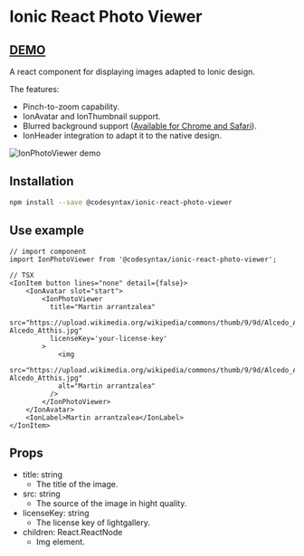 # Ionic React Photo Viewer

## [DEMO](https://codesyntax.github.io/ionic-react-photo-viewer/?path=/story/example-ionphotoviewer--ion-avatar-item-example)
A react component for displaying images adapted to Ionic design.

The features:

* Pinch-to-zoom capability.
* IonAvatar and IonThumbnail support.
* Blurred background support ([Available for Chrome and Safari](https://caniuse.com/css-backdrop-filter)).
* IonHeader integration to adapt it to the native design.

![IonPhotoViewer demo](./docs/ion-photo-viewer-demo.gif)


## Installation
```bash
npm install --save @codesyntax/ionic-react-photo-viewer
```

## Use example
```tsx
// import component
import IonPhotoViewer from '@codesyntax/ionic-react-photo-viewer';

// TSX
<IonItem button lines="none" detail={false}>
    <IonAvatar slot="start">
        <IonPhotoViewer
          title="Martin arrantzalea"
          src="https://upload.wikimedia.org/wikipedia/commons/thumb/9/9d/Alcedo_Atthis.jpg/1280px-Alcedo_Atthis.jpg"
          licenseKey='your-license-key'
        >
            <img
            src="https://upload.wikimedia.org/wikipedia/commons/thumb/9/9d/Alcedo_Atthis.jpg/1280px-Alcedo_Atthis.jpg"
            alt="Martin arrantzalea"
          />
        </IonPhotoViewer>
    </IonAvatar>
    <IonLabel>Martin arrantzalea</IonLabel>
</IonItem>
```

## Props
* title: string
  * The title of the image.
* src: string
  * The source of the image in hight quality.
* licenseKey: string
  * The license key of lightgallery.
* children: React.ReactNode
  * Img element.
